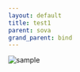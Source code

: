 ```yaml
---
layout: default
title: test1
parent: sova
grand_parent: bind
---
```


![sample](/valo-st-point/image/valorant_sample.png)